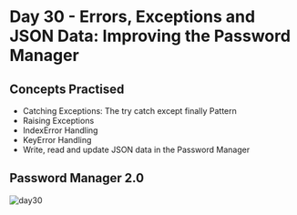 # Day 30 - Errors, Exceptions and JSON Data: Improving the Password Manager

## Concepts Practised
- Catching Exceptions: The try catch except finally Pattern
- Raising Exceptions
- IndexError Handling
- KeyError Handling
- Write, read and update JSON data in the Password Manager

## Password Manager 2.0
![day30](https://user-images.githubusercontent.com/98851253/155762618-0213df0c-ff0e-4ce1-bd8a-ddd53a546f42.gif)
